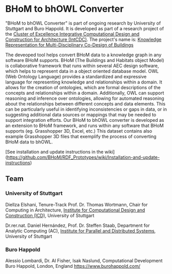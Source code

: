 # BHoM to bhOWL Converter

"BHoM to bhOWL Converter" is part of ongoing research by University of Stuttgart and Buro Happold. It is developed as part of a research project of the [Cluster of Excellence Integrative Computational Design and Construction for Architecture (IntCDC)](https://www.intcdc.uni-stuttgart.de/). The project's name is: [Knowledge Representation for Multi-Disciplinary Co-Design of Buildings](https://www.intcdc.uni-stuttgart.de/research/research-projects/rp-20/)

The deveoped tool helps convert BHoM data to a knowledge graph in any software BHoM supports. BHoM (The Buildings and Habitats object Model) is collaborative framework that runs within several AEC design software, which helps to represent data in a object oriented database model. OWL (Web Ontology Language) provides a standardized and expressive language for representing knowledge and relationships within a domain. It allows for the creation of ontologies, which are formal descriptions of the concepts and relationships within a domain. Additionally, OWL can support reasoning and inference over ontologies, allowing for automated reasoning about the relationships between different concepts and data elements. This can be particularly useful in identifying inconsistencies or gaps in data, or in suggesting additional data sources or mappings that may be needed to support integration efforts. Our BHoM to bhOWL converter is developed as an extension to BHoM framework, and runs within any software that BHoM supports (eg. Grasshopper 3D, Excel, etc.) This dataset contains also example Grasshopper 3D files that exemplify the process of converting BHoM data to bhOWL.


[See installation and update instructions in the wiki] (https://github.com/BHoM/RDF_Prototypes/wiki/Installation-and-update-instructions)


## Team

### University of Stuttgart 
Diellza Elshani, Tenure-Track Prof. Dr. Thomas Wortmann, Chair for Computing in Architecture, [Institute for Computational Design and Construction (ICD)](https://www.icd.uni-stuttgart.de/), University of Stuttgart 

Dr.rer.nat. Daniel Hernández, Prof. Dr. Steffen Staab, Department for Analytic Computing (AC), [Institute for Parallel and Distributed Systems](https://www.ipvs.uni-stuttgart.de/), University of Stuttgart 

### Buro Happold
Alessio Lombardi, Dr. Al Fisher, Isak Naslund, Computational Development Buro Happold, London, England https://www.burohappold.com/



